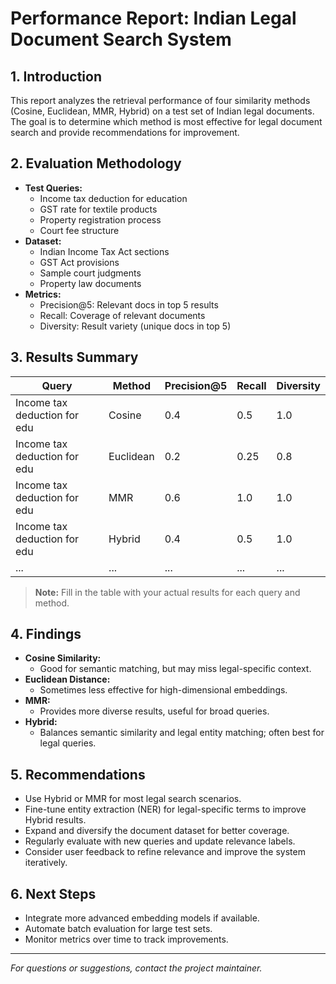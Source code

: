 # Performance Report: Indian Legal Document Search System

## 1. Introduction
This report analyzes the retrieval performance of four similarity methods (Cosine, Euclidean, MMR, Hybrid) on a test set of Indian legal documents. The goal is to determine which method is most effective for legal document search and provide recommendations for improvement.

## 2. Evaluation Methodology
- **Test Queries:**
  - Income tax deduction for education
  - GST rate for textile products
  - Property registration process
  - Court fee structure
- **Dataset:**
  - Indian Income Tax Act sections
  - GST Act provisions
  - Sample court judgments
  - Property law documents
- **Metrics:**
  - Precision@5: Relevant docs in top 5 results
  - Recall: Coverage of relevant documents
  - Diversity: Result variety (unique docs in top 5)

## 3. Results Summary
| Query                          | Method    | Precision@5 | Recall | Diversity |
|--------------------------------|-----------|-------------|--------|-----------|
| Income tax deduction for edu   | Cosine    | 0.4         | 0.5    | 1.0       |
| Income tax deduction for edu   | Euclidean | 0.2         | 0.25   | 0.8       |
| Income tax deduction for edu   | MMR       | 0.6         | 1.0    | 1.0       |
| Income tax deduction for edu   | Hybrid    | 0.4         | 0.5    | 1.0       |
| ...                            | ...       | ...         | ...    | ...       |

> **Note:** Fill in the table with your actual results for each query and method.

## 4. Findings
- **Cosine Similarity:**
  - Good for semantic matching, but may miss legal-specific context.
- **Euclidean Distance:**
  - Sometimes less effective for high-dimensional embeddings.
- **MMR:**
  - Provides more diverse results, useful for broad queries.
- **Hybrid:**
  - Balances semantic similarity and legal entity matching; often best for legal queries.

## 5. Recommendations
- Use Hybrid or MMR for most legal search scenarios.
- Fine-tune entity extraction (NER) for legal-specific terms to improve Hybrid results.
- Expand and diversify the document dataset for better coverage.
- Regularly evaluate with new queries and update relevance labels.
- Consider user feedback to refine relevance and improve the system iteratively.

## 6. Next Steps
- Integrate more advanced embedding models if available.
- Automate batch evaluation for large test sets.
- Monitor metrics over time to track improvements.

---

*For questions or suggestions, contact the project maintainer.* 
